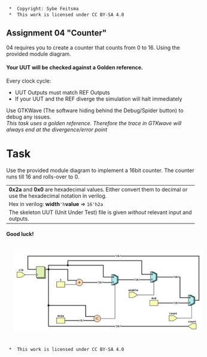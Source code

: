 ```
 *  Copyright: Sybe Feitsma
 *  This work is licensed under CC BY-SA 4.0 
```

## Assignment 04 "Counter"

  04 requires you to create a counter that counts from 0 to 16. Using the provided module diagram.
  
#### Your UUT will be checked against a Golden reference. 
  Every clock cycle:

  - UUT Outputs must match REF Outputs
  - If your UUT and the REF diverge the simulation will halt immediately

  Use GTKWave (The software hiding behind the Debug/Spider button) to debug any issues.\
  *This task uses a golden reference. Therefore the trace in GTKwave will always end at the divergence/error point*

# Task
  Use the provided module diagram to implement a 16bit counter. The counter runs till 16 and rolls-over to 0.
  
  | |
  |-|
  | **0x2a** and **0x0** are hexadecimal values. Either convert them to decimal or use the hexadecimal notation in verilog.|
  | Hex in verilog:  **width**`'h`**value** => `16'h2a`|
  | The skeleton UUT (Unit Under Test) file is given *without* relevant input and outputs. |

  #### Good luck!


<img src="diagram.svg" style="background-color:white;margin:20px;">

```
 *  This work is licensed under CC BY-SA 4.0 
```
